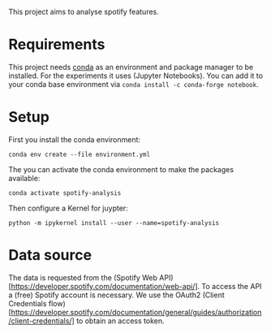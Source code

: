 This project aims to analyse spotify features.

# Requirements

This project needs [conda](https://docs.conda.io/en/) as an environment and package manager to be installed. For the experiments it uses (Jupyter Notebooks). You can add it to your conda base environment via `conda install -c conda-forge notebook`.

# Setup

First you install the conda environment:
```
conda env create --file environment.yml
```

The you can activate the conda environment to make the packages available:
```
conda activate spotify-analysis
```

Then configure a Kernel for juypter:
```
python -m ipykernel install --user --name=spotify-analysis
```

# Data source
The data is requested from the (Spotify Web API)[https://developer.spotify.com/documentation/web-api/]. To access the API a (free) Spotify account is necessary. We use the OAuth2 (Client Credentials flow)[https://developer.spotify.com/documentation/general/guides/authorization/client-credentials/] to obtain an access token.

